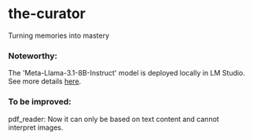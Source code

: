 # the-curator
Turning memories into mastery


### Noteworthy:
The 'Meta-Llama-3.1-8B-Instruct' model is deployed locally in LM Studio.
See more details [here](card_generator/create_cards.py).

### To be improved:
pdf_reader: Now it can only be based on text content and cannot interpret images.